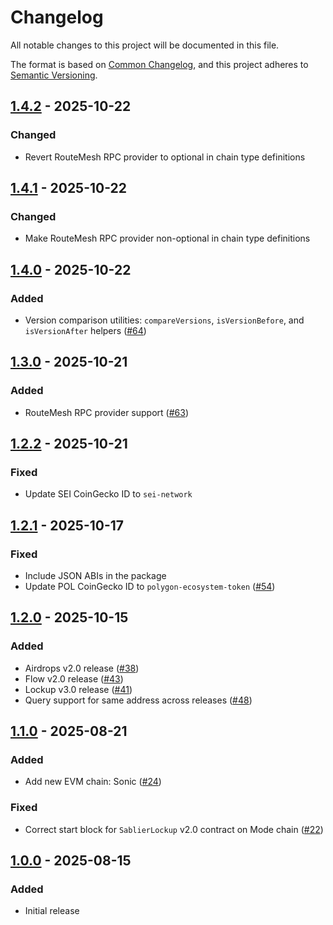 # Changelog

All notable changes to this project will be documented in this file.

The format is based on [Common Changelog](https://common-changelog.org/), and this project adheres to
[Semantic Versioning](https://semver.org/spec/v2.0.0.html).

[1.4.2]: https://github.com/sablier-labs/sdk/releases/tag/v1.4.2
[1.4.1]: https://github.com/sablier-labs/sdk/releases/tag/v1.4.1
[1.4.0]: https://github.com/sablier-labs/sdk/releases/tag/v1.4.0
[1.3.0]: https://github.com/sablier-labs/sdk/releases/tag/v1.3.0
[1.2.2]: https://github.com/sablier-labs/sdk/releases/tag/v1.2.2
[1.2.1]: https://github.com/sablier-labs/sdk/releases/tag/v1.2.1
[1.2.0]: https://github.com/sablier-labs/sdk/releases/tag/v1.2.0
[1.1.0]: https://github.com/sablier-labs/sdk/releases/tag/v1.1.0
[1.0.0]: https://github.com/sablier-labs/sdk/releases/tag/v1.0.0

## [1.4.2] - 2025-10-22

### Changed

- Revert RouteMesh RPC provider to optional in chain type definitions

## [1.4.1] - 2025-10-22

### Changed

- Make RouteMesh RPC provider non-optional in chain type definitions

## [1.4.0] - 2025-10-22

### Added

- Version comparison utilities: `compareVersions`, `isVersionBefore`, and `isVersionAfter` helpers
  ([#64](https://github.com/sablier-labs/sdk/pull/64))

## [1.3.0] - 2025-10-21

### Added

- RouteMesh RPC provider support ([#63](https://github.com/sablier-labs/sdk/pull/63))

## [1.2.2] - 2025-10-21

### Fixed

- Update SEI CoinGecko ID to `sei-network`

## [1.2.1] - 2025-10-17

### Fixed

- Include JSON ABIs in the package
- Update POL CoinGecko ID to `polygon-ecosystem-token` ([#54](https://github.com/sablier-labs/sdk/pull/54))

## [1.2.0] - 2025-10-15

### Added

- Airdrops v2.0 release ([#38](https://github.com/sablier-labs/sdk/pull/38))
- Flow v2.0 release ([#43](https://github.com/sablier-labs/sdk/pull/43))
- Lockup v3.0 release ([#41](https://github.com/sablier-labs/sdk/pull/41))
- Query support for same address across releases ([#48](https://github.com/sablier-labs/sdk/pull/48))

## [1.1.0] - 2025-08-21

### Added

- Add new EVM chain: Sonic ([#24](https://github.com/sablier-labs/sdk/pull/24))

### Fixed

- Correct start block for `SablierLockup` v2.0 contract on Mode chain
  ([#22](https://github.com/sablier-labs/sdk/pull/22))

## [1.0.0] - 2025-08-15

### Added

- Initial release
